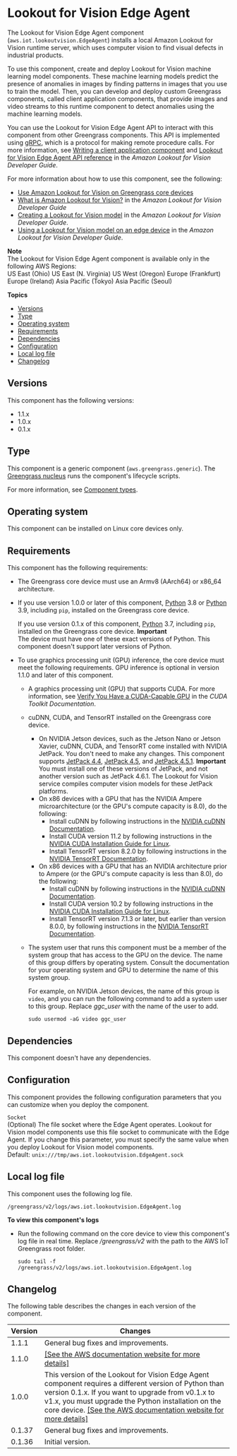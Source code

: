 # Lookout for Vision Edge Agent<a name="lookout-for-vision-edge-agent-component"></a>

The Lookout for Vision Edge Agent component \(`aws.iot.lookoutvision.EdgeAgent`\) installs a local Amazon Lookout for Vision runtime server, which uses computer vision to find visual defects in industrial products\.

To use this component, create and deploy Lookout for Vision machine learning model components\. These machine learning models predict the presence of anomalies in images by finding patterns in images that you use to train the model\. Then, you can develop and deploy custom Greengrass components, called client application components, that provide images and video streams to this runtime component to detect anomalies using the machine learning models\.

You can use the Lookout for Vision Edge Agent API to interact with this component from other Greengrass components\. This API is implemented using [gRPC](https://grpc.io/), which is a protocol for making remote procedure calls\. For more information, see [Writing a client application component](https://docs.aws.amazon.com/lookout-for-vision/latest/developer-guide/client-application-overview.html) and [Lookout for Vision Edge Agent API reference](https://docs.aws.amazon.com/lookout-for-vision/latest/developer-guide/edge-agent-reference.html) in the *Amazon Lookout for Vision Developer Guide*\.

For more information about how to use this component, see the following:
+ [Use Amazon Lookout for Vision on Greengrass core devices](use-lookout-for-vision.md)
+ [What is Amazon Lookout for Vision?](https://docs.aws.amazon.com/lookout-for-vision/latest/developer-guide/what-is.html) in the *Amazon Lookout for Vision Developer Guide*
+ [Creating a Lookout for Vision model](https://docs.aws.amazon.com/lookout-for-vision/latest/developer-guide/model.html) in the *Amazon Lookout for Vision Developer Guide*\.
+ [Using a Lookout for Vision model on an edge device](https://docs.aws.amazon.com/lookout-for-vision/latest/developer-guide/models-devices.html) in the *Amazon Lookout for Vision Developer Guide*\.

**Note**  
The Lookout for Vision Edge Agent component is available only in the following AWS Regions:  
US East \(Ohio\)
US East \(N\. Virginia\)
US West \(Oregon\)
Europe \(Frankfurt\)
Europe \(Ireland\)
Asia Pacific \(Tokyo\)
Asia Pacific \(Seoul\)

**Topics**
+ [Versions](#lookout-for-vision-edge-agent-component-versions)
+ [Type](#lookout-for-vision-edge-agent-component-type)
+ [Operating system](#lookout-for-vision-edge-agent-component-os-support)
+ [Requirements](#lookout-for-vision-edge-agent-component-requirements)
+ [Dependencies](#lookout-for-vision-edge-agent-component-dependencies)
+ [Configuration](#lookout-for-vision-edge-agent-component-configuration)
+ [Local log file](#lookout-for-vision-edge-agent-component-log-file)
+ [Changelog](#lookout-for-vision-edge-agent-component-changelog)

## Versions<a name="lookout-for-vision-edge-agent-component-versions"></a>

This component has the following versions:
+ 1\.1\.x
+ 1\.0\.x
+ 0\.1\.x

## Type<a name="lookout-for-vision-edge-agent-component-type"></a>

<a name="public-component-type-generic"></a>This <a name="public-component-type-generic-phrase"></a>component is a generic component \(`aws.greengrass.generic`\)\. The [Greengrass nucleus](greengrass-nucleus-component.md) runs the component's lifecycle scripts\.

<a name="public-component-type-more-information"></a>For more information, see [Component types](develop-greengrass-components.md#component-types)\.

## Operating system<a name="lookout-for-vision-edge-agent-component-os-support"></a>

This component can be installed on Linux core devices only\.

## Requirements<a name="lookout-for-vision-edge-agent-component-requirements"></a>

This component has the following requirements:
+ The Greengrass core device must use an Armv8 \(AArch64\) or x86\_64 architecture\.
+ If you use version 1\.0\.0 or later of this component, [Python](https://www.python.org/downloads/) 3\.8 or [Python](https://www.python.org/downloads/) 3\.9, including `pip`, installed on the Greengrass core device\.

  If you use version 0\.1\.x of this component, [Python](https://www.python.org/downloads/) 3\.7, including `pip`, installed on the Greengrass core device\.
**Important**  
The device must have one of these exact versions of Python\. This component doesn't support later versions of Python\.
+ To use graphics processing unit \(GPU\) inference, the core device must meet the following requirements\. GPU inference is optional in version 1\.1\.0 and later of this component\.
  + A graphics processing unit \(GPU\) that supports CUDA\. For more information, see [Verify You Have a CUDA\-Capable GPU](https://docs.nvidia.com/cuda/cuda-installation-guide-linux/index.html#verify-you-have-cuda-enabled-system) in the *CUDA Toolkit Documentation*\.
  + cuDNN, CUDA, and TensorRT installed on the Greengrass core device\.
    + On NVIDIA Jetson devices, such as the Jetson Nano or Jetson Xavier, cuDNN, CUDA, and TensorRT come installed with NVIDIA JetPack\. You don't need to make any changes\. This component supports [JetPack 4\.4](https://developer.nvidia.com/jetpack-sdk-44-archive), [JetPack 4\.5](https://developer.nvidia.com/jetpack-sdk-45-archive), and [JetPack 4\.5\.1](https://developer.nvidia.com/jetpack-sdk-451-archive)\.
**Important**  
You must install one of these versions of JetPack, and not another version such as JetPack 4\.6\.1\. The Lookout for Vision service compiles computer vision models for these JetPack platforms\.
    + On x86 devices with a GPU that has the NVIDIA Ampere microarchitecture \(or the GPU's compute capacity is 8\.0\), do the following:
      + Install cuDNN by following instructions in the [NVIDIA cuDNN Documentation](https://docs.nvidia.com/deeplearning/cudnn/install-guide/index.html)\.
      + Install CUDA version 11\.2 by following instructions in the [NVIDIA CUDA Installation Guide for Linux](https://docs.nvidia.com/cuda/archive/11.2.0/cuda-installation-guide-linux/index.html)\.
      + Install TensorRT version 8\.2\.0 by following instructions in the [NVIDIA TensorRT Documentation](https://docs.nvidia.com/deeplearning/tensorrt/install-guide/index.html)\.
    + On x86 devices with a GPU that has an NVIDIA architecture prior to Ampere \(or the GPU's compute capacity is less than 8\.0\), do the following:
      + Install cuDNN by following instructions in the [NVIDIA cuDNN Documentation](https://docs.nvidia.com/deeplearning/cudnn/install-guide/index.html)\.
      + Install CUDA version 10\.2 by following instructions in the [NVIDIA CUDA Installation Guide for Linux](https://docs.nvidia.com/cuda/archive/10.2/cuda-installation-guide-linux/index.html)\.
      + Install TensorRT version 7\.1\.3 or later, but earlier than version 8\.0\.0, by following instructions in the [NVIDIA TensorRT Documentation](https://docs.nvidia.com/deeplearning/tensorrt/install-guide/index.html)\.
  + The system user that runs this component must be a member of the system group that has access to the GPU on the device\. The name of this group differs by operating system\. Consult the documentation for your operating system and GPU to determine the name of this system group\.

    For example, on NVIDIA Jetson devices, the name of this group is `video`, and you can run the following command to add a system user to this group\. Replace *ggc\_user* with the name of the user to add\.

    ```
    sudo usermod -aG video ggc_user
    ```

## Dependencies<a name="lookout-for-vision-edge-agent-component-dependencies"></a>

This component doesn't have any dependencies\.

## Configuration<a name="lookout-for-vision-edge-agent-component-configuration"></a>

This component provides the following configuration parameters that you can customize when you deploy the component\.

`Socket`  
\(Optional\) The file socket where the Edge Agent operates\. Lookout for Vision model components use this file socket to communicate with the Edge Agent\. If you change this parameter, you must specify the same value when you deploy Lookout for Vision model components\.  
Default: `unix:///tmp/aws.iot.lookoutvision.EdgeAgent.sock`

## Local log file<a name="lookout-for-vision-edge-agent-component-log-file"></a>

This component uses the following log file\.

```
/greengrass/v2/logs/aws.iot.lookoutvision.EdgeAgent.log
```

**To view this component's logs**
+ Run the following command on the core device to view this component's log file in real time\. Replace */greengrass/v2* with the path to the AWS IoT Greengrass root folder\.

  ```
  sudo tail -f /greengrass/v2/logs/aws.iot.lookoutvision.EdgeAgent.log
  ```

## Changelog<a name="lookout-for-vision-edge-agent-component-changelog"></a>

The following table describes the changes in each version of the component\.


|  **Version**  |  **Changes**  | 
| --- | --- | 
|  1\.1\.1  |  General bug fixes and improvements\.  | 
|  1\.1\.0  |  [\[See the AWS documentation website for more details\]](http://docs.aws.amazon.com/greengrass/v2/developerguide/lookout-for-vision-edge-agent-component.html)  | 
|  1\.0\.0  |  This version of the Lookout for Vision Edge Agent component requires a different version of Python than version 0\.1\.x\. If you want to upgrade from v0\.1\.x to v1\.x, you must upgrade the Python installation on the core device\. [\[See the AWS documentation website for more details\]](http://docs.aws.amazon.com/greengrass/v2/developerguide/lookout-for-vision-edge-agent-component.html)  | 
|  0\.1\.37  |  General bug fixes and improvements\.  | 
|  0\.1\.36  |  Initial version\.  | 